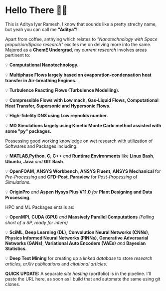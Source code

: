 # Hello There 👋🏼 

This is Aditya Iyer Ramesh, I know that sounds like a pretty strechy name, but yeah you can call me **"Aditya"**!!

Apart from coffee, anthying which relates to _"Nanotechnology with Space propulsion/Space research"_ excites me on delving more into the same. Majored as a **ChemE Undergrad**, my _current research_ involves areas pertinent to: 

  💡 **Computational Nanotechnology.**

  💡 **Multiphase Flows largely based on evaporation-condensation heat transfer in Air-breathing Engines.** 
  
  💡 **Turbulence Reacting Flows (Turbulence Modelling).**   
 
  💡 **Compressible Flows with Low mach, Gas-Liquid Flows, Computational Heat Transfer, Supersonic and Hypersonic Flows.** 
  
  💡 **High-fidelity DNS using Low reynolds number.**
  
  💡 **MD Simulations largely using Kinetic Monte Carlo method assisted with some "py" packages.**
  
Possessing good working knowledge on wet research with utilization of Softwares and Packages including:

  💡 **MATLAB**,**Python**, **C**, **C++** _and_ **Runtime Environments** like **Linux Bash**, **Ubuntu**, **Java** _and_ **GIT Bash**. 
  
  💡 **OpenFOAM**, **ANSYS Workbench**, **ANSYS Fluent**, **ANSYS Mechanical** for _Pre-Processing_ and **CFD-Post**, **Paraview** for _Post-Processing_ of _Simulations_.
  
  💡 **OriginPro** _and_ **Aspen Hysys Plus V11.0** _for_ **Plant Designing and Data Processing**.
  
 HPC and ML Packages entails as:

  💡 **OpenMPI**, **CUDA (GPU)** _and_ **Massively Parallel Computations** _(Falling short of a SP, ready for intern)_
  
  💡 **SciML**, **Deep Learning (DL)**, **Convolution Neural Networks (CNNs)**, **Physics Informed Neural Networks (PINNs)**, **Generative Adversarial Networks (GANs)**, **Variational Auto Encoders (VAEs)** _and_ **Bayesian Statistics**.
  
  💡 **Deep Text Mining** for creating up a _linked database_ to store _research articles, arXiv publications_ and _citational articles_.  

**QUICK UPDATE:** A separate _site hosting_ (portfolio) is in the pipeline. I'll paste the URL here, as soon as I build that and automate the same using git clones. 
